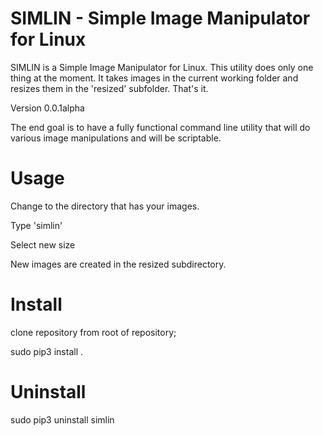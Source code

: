 SIMLIN - Simple Image Manipulator for Linux
==========================

SIMLIN is a Simple Image Manipulator for Linux.  This utility does only one thing at the moment.  It takes images in the current working folder and resizes them in the 'resized' subfolder.  That's it.

Version 0.0.1alpha

The end goal is to have a fully functional command line utility that will do various image manipulations and will be scriptable.

Usage
======
Change to the directory that has your images.

Type 'simlin'

Select new size

New images are created in the resized subdirectory.


Install
=======

clone repository
from root of repository;

sudo pip3 install .


Uninstall
==========

sudo pip3 uninstall simlin